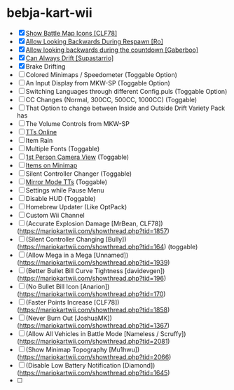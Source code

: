 # bebja-kart-wii
- [x] [Show Battle Map Icons [CLF78]](https://mariokartwii.com/showthread.php?tid=1840)
- [x] [Allow Looking Backwards During Respawn [Ro]](https://mariokartwii.com/showthread.php?tid=2128)
- [x] [Allow looking backwards during the countdown [Gaberboo]](https://mariokartwii.com/showthread.php?tid=2109)
- [x] [Can Always Drift [Supastarrio]](https://mariokartwii.com/showthread.php?tid=214) 
- [x] Brake Drifting
- [ ] Colored Minimaps / Speedometer (Toggable Option)
- [ ] An Input Display from MKW-SP (Toggable Option)
- [ ] Switching Languages through different Config.puls (Toggable Option)
- [ ] CC Changes (Normal, 300CC, 500CC, 1000CC) (Toggable)
- [ ] That Option to change between Inside and Outside Drift Variety Pack has
- [ ] The Volume Controls from MKW-SP
- [ ] [TTs Online](https://wiki.tockdom.com/wiki/TTs_Online)
- [ ] Item Rain
- [ ] Multiple Fonts (Toggable)
- [ ] [1st Person Camera View](https://mariokartwii.com/showthread.php?tid=1331) (Toggable)
- [ ] [Items on Minimap](https://mariokartwii.com/showthread.php?tid=1896)
- [ ] Silent Controller Changer (Toggable)
- [ ] [Mirror Mode TTs](https://mariokartwii.com/showthread.php?tid=1981) (Toggable)
- [ ] Settings while Pause Menu
- [ ] Disable HUD (Toggable)
- [ ] Homebrew Updater (Like OptPack)
- [ ] Custom Wii Channel
- [ ] (Accurate Explosion Damage [MrBean, CLF78]) (https://mariokartwii.com/showthread.php?tid=1857)
- [ ] (Silent Controller Changing [Bully]) (https://mariokartwii.com/showthread.php?tid=164) (toggable)
- [ ] (Allow Mega in a Mega [Unnamed]) (https://mariokartwii.com/showthread.php?tid=1939)
- [ ] (Better Bullet Bill Curve Tightness [davidevgen]) (https://mariokartwii.com/showthread.php?tid=196)
- [ ] (No Bullet Bill Icon [Anarion]) (https://mariokartwii.com/showthread.php?tid=170)
- [ ] (Faster Points Increase [CLF78]) (https://mariokartwii.com/showthread.php?tid=1858)
- [ ] (Never Burn Out [JoshuaMK]) (https://mariokartwii.com/showthread.php?tid=1367)
- [ ] (Allow All Vehicles in Battle Mode [Nameless / Scruffy]) (https://mariokartwii.com/showthread.php?tid=2081)
- [ ] (Show Minimap Topography [Mu1hwu]) (https://mariokartwii.com/showthread.php?tid=2066)
- [ ] (Disable Low Battery Notification [Diamond]) (https://mariokartwii.com/showthread.php?tid=1645)
- [ ] 
